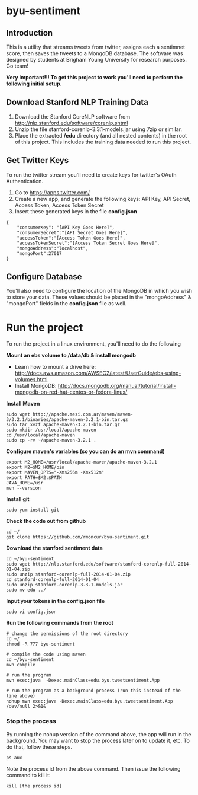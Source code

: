 byu-sentiment
=============

## Introduction 

This is a utility that streams tweets from twitter, assigns each a sentimnet score, then saves the tweets to a MongoDB database. The software was designed by students at Brigham Young University for research purposes. Go team!

**Very important!!! To get this project to work you'll need to perform the following initial setup.**

## Download Stanford NLP Training Data

1. Download the Stanford CoreNLP software from http://nlp.stanford.edu/software/corenlp.shtml
2. Unzip the file stanford-corenlp-3.3.1-models.jar using 7zip or similar. 
3. Place the extracted **/edu** directory (and all nested contents) in the root of this project. This includes the training data needed to run this project.

## Get Twitter Keys

To run the twitter stream you'll need to create keys for twitter's OAuth Authentication. 

1. Go to https://apps.twitter.com/
2. Create a new app, and generate the following keys: API Key, API Secret, Access Token, Access Token Secret
3. Insert these generated keys in the file **config.json**
 
<!-- language lang-json -->

    {
        "consumerKey": "[API Key Goes Here]",
        "consumerSecret":"[API Secret Goes Here]",
        "accessToken":"[Access Token Goes Here]",
        "accessTokenSecret":"[Access Token Secret Goes Here]",
        "mongoAddress":"localhost",
        "mongoPort":27017
    }
    
## Configure Database

You'll also need to configure the location of the MongoDB in which you wish to store your data. These values should be placed in the "mongoAddress" & "mongoPort" fields in the **config.json** file as well.

# Run the project

To run the project in a linux environment, you'll need to do the following

**Mount an ebs volume to /data/db & install mongodb**

- Learn how to mount a drive here: http://docs.aws.amazon.com/AWSEC2/latest/UserGuide/ebs-using-volumes.html
- Install MongoDB: http://docs.mongodb.org/manual/tutorial/install-mongodb-on-red-hat-centos-or-fedora-linux/

**Install Maven**

<!-- language shell -->
    sudo wget http://apache.mesi.com.ar/maven/maven-3/3.2.1/binaries/apache-maven-3.2.1-bin.tar.gz
    sudo tar xvzf apache-maven-3.2.1-bin.tar.gz
    sudo mkdir /usr/local/apache-maven
    cd /usr/local/apache-maven
    sudo cp -rv ~/apache-maven-3.2.1 .

**Configure maven's variables (so you can do an mvn command)**

<!-- Doobie doo -->
    export M2_HOME=/usr/local/apache-maven/apache-maven-3.2.1
    export M2=$M2_HOME/bin
    export MAVEN_OPTS="-Xms256m -Xmx512m"
    export PATH=$M2:$PATH
    JAVA_HOME=/usr
    mvn --version

**Install git**

<!-- language shell -->

    sudo yum install git

**Check the code out from github**

<!-- language shell -->
    cd ~/
    git clone https://github.com/rmoncur/byu-sentiment.git

**Download the stanford sentiment data**
 
<!-- language shell -->

    cd ~/byu-sentiment
    sudo wget http://nlp.stanford.edu/software/stanford-corenlp-full-2014-01-04.zip
    sudo unzip stanford-corenlp-full-2014-01-04.zip
    cd stanford-corenlp-full-2014-01-04
    sudo unzip stanford-corenlp-3.3.1-models.jar
    sudo mv edu ../

**Input your tokens in the config.json file**

<!-- asdf -->
    
    sudo vi config.json

**Run the following commands from the root**

<!-- language shell -->

    # change the permissions of the root directory
    cd ~/
    chmod -R 777 byu-sentiment
    
    # compile the code using maven
    cd ~/byu-sentiment
    mvn compile
    
    # run the program
    mvn exec:java  -Dexec.mainClass=edu.byu.tweetsentiment.App
    
    # run the program as a background process (run this instead of the line above)
    nohup mvn exec:java -Dexec.mainClass=edu.byu.tweetsentiment.App /dev/null 2>&1&

### Stop the process

By running the nohup version of the command above, the app will run in the background. You may want to stop the process later on to update it, etc. To do that, follow these steps.

<!-- language shell -->
    ps aux

Note the process id from the above command. Then issue the following command to kill it:

<!-- language shell -->
    kill [the process id]

